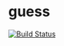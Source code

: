 # guess
[![Build Status](https://travis-ci.org/augustusrumulus/guess.svg?branch=master)](https://travis-ci.org/augustusrumulus/guess)
